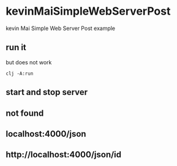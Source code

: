 # kevinMaiSimpleWebServerPost
kevin Mai Simple Web Server Post example

## run it
but does not work
```shell
clj -A:run
```

## start and stop server

## not found

## localhost:4000/json

## http://localhost:4000/json/id